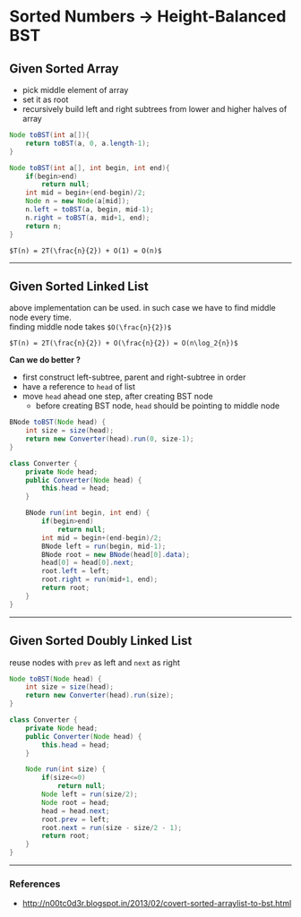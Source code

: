 # Sorted Numbers → Height-Balanced BST

## Given Sorted Array

* pick middle element of array
* set it as root
* recursively build left and right subtrees from lower and higher halves of array

```java
Node toBST(int a[]){
    return toBST(a, 0, a.length-1);
}

Node toBST(int a[], int begin, int end){
    if(begin>end)
        return null;
    int mid = begin+(end-begin)/2;
    Node n = new Node(a[mid]);
    n.left = toBST(a, begin, mid-1);
    n.right = toBST(a, mid+1, end);
    return n;
}
```

`$T(n) = 2T(\frac{n}{2}) + O(1) = O(n)$`

---

## Given Sorted Linked List

above implementation can be used. in such case we have to find middle node every time.  
finding middle node takes `$O(\frac{n}{2})$`

`$T(n) = 2T(\frac{n}{2}) + O(\frac{n}{2}) = O(n\log_2{n})$`

**Can we do better ?**

* first construct left-subtree, parent and right-subtree in order
* have a reference to `head` of list
* move `head` ahead one step, after creating BST node
    * before creating BST node, `head` should be pointing to middle node

```java
BNode toBST(Node head) {
    int size = size(head);
    return new Converter(head).run(0, size-1);
}

class Converter {
    private Node head;
    public Converter(Node head) {
        this.head = head;
    }

    BNode run(int begin, int end) {
        if(begin>end)
            return null;
        int mid = begin+(end-begin)/2;
        BNode left = run(begin, mid-1);
        BNode root = new BNode(head[0].data);
        head[0] = head[0].next;
        root.left = left;
        root.right = run(mid+1, end);
        return root;
    }
}
```

---

## Given Sorted Doubly Linked List

reuse nodes with `prev` as left and `next` as right

```java
Node toBST(Node head) {
    int size = size(head);
    return new Converter(head).run(size);
}

class Converter {
    private Node head;
    public Converter(Node head) {
        this.head = head;
    }

    Node run(int size) {
        if(size<=0)
            return null;
        Node left = run(size/2);
        Node root = head;
        head = head.next;
        root.prev = left;
        root.next = run(size - size/2 - 1);
        return root;
    }
}
```

---

### References

* <http://n00tc0d3r.blogspot.in/2013/02/covert-sorted-arraylist-to-bst.html>
